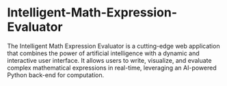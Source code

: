 # Intelligent-Math-Expression-Evaluator
The Intelligent Math Expression Evaluator is a cutting-edge web application that combines the power of artificial intelligence with a dynamic and interactive user interface. It allows users to write, visualize, and evaluate complex mathematical expressions in real-time, leveraging an AI-powered Python back-end for computation.
